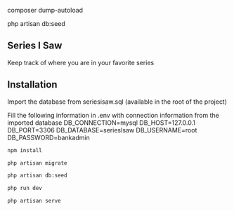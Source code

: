 composer dump-autoload

php artisan db:seed

## Series I Saw

Keep track of where you are in your favorite series

## Installation

Import the database from seriesisaw.sql (available in the root of the project)

Fill the following information in .env with connection information from the imported database
DB_CONNECTION=mysql
DB_HOST=127.0.0.1
DB_PORT=3306
DB_DATABASE=seriesIsaw
DB_USERNAME=root
DB_PASSWORD=bankadmin

```bash
npm install

php artisan migrate

php artisan db:seed

php run dev

php artisan serve
```




